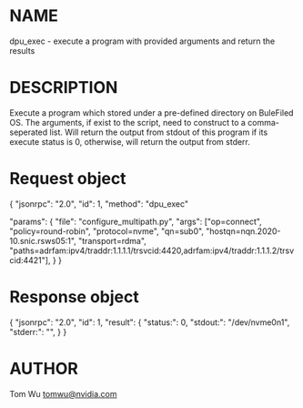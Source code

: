 # NAME

dpu_exec - execute a program with provided arguments and return the results

# DESCRIPTION

Execute a program which stored under a pre-defined directory on BuleFiled OS.
The arguments, if exist to the script, need to construct to a comma-seperated list.
Will return the output from stdout of this program if its execute status is 0,
otherwise, will return the output from stderr.

# Request object

{
  "jsonrpc": "2.0",
  "id": 1,
  "method": "dpu_exec"

  "params": {
    "file": "configure_multipath.py",
    "args": ["op=connect", "policy=round-robin", "protocol=nvme", "qn=sub0", "hostqn=nqn.2020-10.snic.rsws05:1", "transport=rdma", "paths=adrfam:ipv4/traddr:1.1.1.1/trsvcid:4420,adrfam:ipv4/traddr:1.1.1.2/trsvcid:4421"],
   }
}

# Response object

{
  "jsonrpc": "2.0",
  "id": 1,
  "result": {
        "status:": 0,
        "stdout:": "/dev/nvme0n1",
        "stderr:": "",
    }
}

# AUTHOR

Tom Wu <tomwu@nvidia.com>
